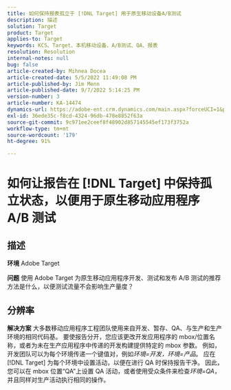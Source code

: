 ```yaml
---
title: 如何保持报表孤立于 [!DNL Target] 用于原生移动设备A/B测试
description: 描述
solution: Target
product: Target
applies-to: Target
keywords: KCS、Target、本机移动设备、A/B测试、QA、报表
resolution: Resolution
internal-notes: null
bug: false
article-created-by: Mihnea Docea
article-created-date: 5/5/2022 11:49:08 PM
article-published-by: Jim Menn
article-published-date: 9/7/2022 5:14:25 PM
version-number: 3
article-number: KA-14474
dynamics-url: https://adobe-ent.crm.dynamics.com/main.aspx?forceUCI=1&pagetype=entityrecord&etn=knowledgearticle&id=5a7119f3-cdcc-ec11-a7b5-6045bd00dbbc
exl-id: 36ede35c-f8cd-4324-96db-478e8852f63a
source-git-commit: 9c971ee2ceef8f48902d857145545ef173f3752a
workflow-type: tm+mt
source-wordcount: '179'
ht-degree: 91%

---
```


# 如何让报告在 [!DNL Target] 中保持孤立状态，以便用于原生移动应用程序 A/B 测试

## 描述


<b>环境</b>
Adobe Target

<b>问题</b>
使用 Adobe Target 为原生移动应用程序开发、测试和发布 A/B 测试的推荐方法是什么，以便测试流量不会影响生产量度？


## 分辨率


<b>解决方案</b>
大多数移动应用程序工程团队使用来自开发、暂存、QA、与生产和生产环境的相同代码基。
要使报告分开，您应该更改开发应用程序的 mbox/位置名称，或者为未在生产应用程序中传递的开发构建提供特定的 mbox 参数。
例如，开发团队可以为每个环境传递一个键值对，例如*环境=开发，环境=产品*。
应在 [!DNL Target] 为每个环境中设置活动，以便在进行 QA 时保持报告干净。
因此，您可以在 mbox 位置“QA”上设置 QA 活动，或者使用受众条件来检查*环境=QA*，并且同样对生产活动执行相同的操作。
